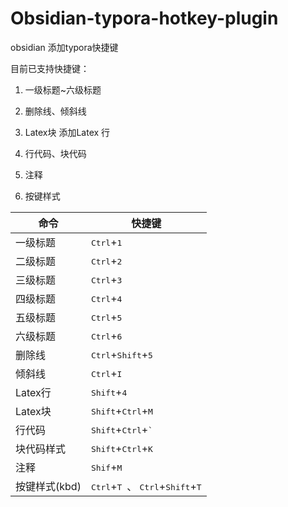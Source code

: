# Obsidian-typora-hotkey-plugin

obsidian 添加typora快捷键

目前已支持快捷键：

1.  一级标题~六级标题
    
2.  删除线、倾斜线
    
3.  Latex块 添加Latex 行
    
4.  行代码、块代码
    
5.  注释
    
6.  按键样式
    



| 命令       | 快捷键       |
| ---------- | ------------ |
| 一级标题   | <kbd>Ctrl</kbd>+<kbd>1 </kbd>      |
| 二级标题   | <kbd>Ctrl</kbd>+<kbd>2 </kbd>      |
| 三级标题   | <kbd>Ctrl</kbd>+<kbd>3 </kbd>      |
| 四级标题   | <kbd>Ctrl</kbd>+<kbd>4 </kbd>      |
| 五级标题   | <kbd>Ctrl</kbd>+<kbd>5 </kbd>      |
| 六级标题   | <kbd>Ctrl</kbd>+<kbd>6 </kbd>      |
| 删除线     | <kbd>Ctrl</kbd>+<kbd>Shift</kbd>+<kbd>5</kbd> |
| 倾斜线     | <kbd>Ctrl</kbd>+<kbd>I </kbd>      |
| Latex行    | <kbd>Shift</kbd>+<kbd>4 </kbd>     |
| Latex块    | <kbd>Shift</kbd>+<kbd>Ctrl</kbd>+<kbd>M</kbd> |
| 行代码     | <kbd>Shift</kbd>+<kbd>Ctrl</kbd>+<kbd>`</kbd> |
| 块代码样式 | <kbd>Shift</kbd>+<kbd>Ctrl</kbd>+<kbd>K</kbd>  |
| 注释       | <kbd>Shif</kbd>+<kbd>M</kbd>       |
| 按键样式(kbd)   | <kbd>Ctrl</kbd>+<kbd>T </kbd>、 <kbd>Ctrl</kbd>+<kbd>Shift</kbd>+<kbd>T</kbd>     |